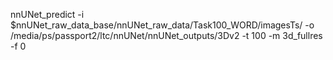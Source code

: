 nnUNet_predict -i $nnUNet_raw_data_base/nnUNet_raw_data/Task100_WORD/imagesTs/ -o /media/ps/passport2/ltc/nnUNet/nnUNet_outputs/3Dv2 -t 100 -m 3d_fullres -f 0

